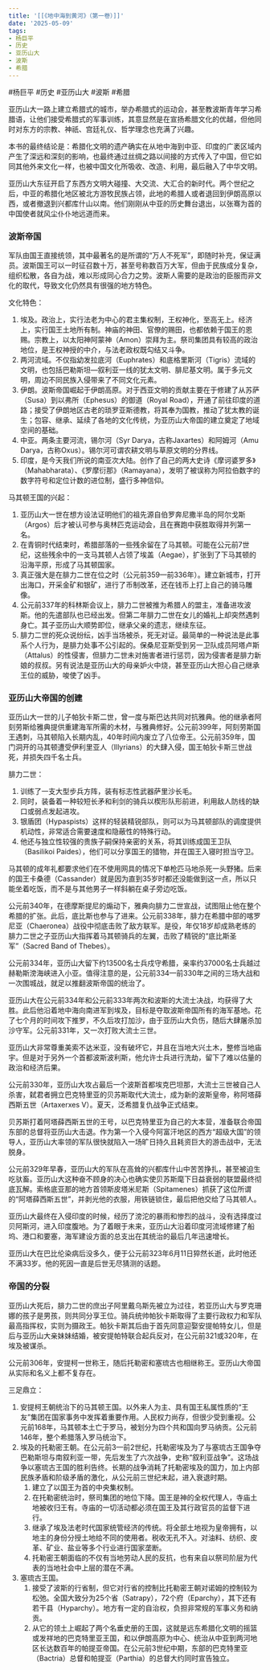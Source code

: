 ```yaml
---
title: '[[《地中海到黄河》（第一卷）]]'
date: '2025-05-09'
tags:
- 杨巨平
- 历史
- 亚历山大
- 波斯
- 希腊
---
```

#杨巨平 #历史 #亚历山大 #波斯 #希腊 

亚历山大一路上建立希腊式的城市，举办希腊式的运动会，甚至教波斯青年学习希腊语，让他们接受希腊式的军事训练，其意显然是在宣扬希腊文化的优越，但他同时对东方的宗教、神祇、宫廷礼仪、哲学理念也充满了兴趣。

本书的最终结论是：希腊化文明的遗产确实在从地中海到中亚、印度的广袤区域内产生了深远和深刻的影响，也最终通过丝绸之路以间接的方式传入了中国，但它如同其他外来文化一样，也被中国文化所吸收、改造、利用，最后融入了中华文明。

亚历山大东征开启了东西方文明大碰撞、大交流、大汇合的新时代。两个世纪之后，中亚的希腊化地区被北方游牧民族占领，此地的希腊人或者退回到伊朗高原以西，或者撤退到兴都库什山以南。他们刚刚从中亚的历史舞台退出，以张骞为首的中国使者就风尘仆仆地远道而来。

### 波斯帝国
军队由国王直接统领，其中最著名的是所谓的“万人不死军”，即随时补充，保证满员。波斯国王可以一时征召数十万，甚至号称数百万大军，但由于民族成分复杂，组织松散，各自为战，难以形成同心合力之势。波斯人需要的是政治的臣服而非文化的取代，导致文化仍然具有很强的地方特色。

文化特色：
1. 埃及。政治上，实行法老为中心的君主集权制，王权神化，至高无上。经济上，实行国王土地所有制。神庙的神田、官僚的赐田，也都依赖于国王的恩赐。宗教上，以太阳神阿蒙神（Amon）崇拜为主。祭司集团具有较高的政治地位，是王权神授的中介，与法老政权既勾结又斗争。
2. 两河流域。不仅指幼发拉底河（Euphrates）和底格里斯河（Tigris）流域的文明，也包括巴勒斯坦—叙利亚一线的犹太文明、腓尼基文明。属于多元文明，周边不同民族入侵带来了不同文化元素。
3. 伊朗。波斯帝国崛起于伊朗高原。对于西亚文明的贡献主要在于修建了从苏萨（Susa）到以弗所（Ephesus）的御道（Royal Road），开通了前往印度的道路；接受了伊朗地区古老的琐罗亚斯德教，将其奉为国教，推动了犹太教的诞生；包容、继承、延续了各地的文化传统，为亚历山大帝国的建立奠定了地域空间的基础。
4. 中亚。两条主要河流，锡尔河（Syr Darya，古称Jaxartes）和阿姆河（Amu Darya，古称Oxus）。锡尔河可谓农耕文明与草原文明的分界线。
5. 印度，是今天我们所说的南亚次大陆。创作了自己的两大史诗《摩诃婆罗多》（Mahabharata）、《罗摩衍那》（Ramayana），发明了被误称为阿拉伯数字的数字符号和定位计数的进位制，盛行多神信仰。

马其顿王国的兴起：
1. 亚历山大一世在想方设法证明他们的祖先源自伯罗奔尼撒半岛的阿尔戈斯（Argos）后才被认可参与奥林匹克运动会，且在赛跑中获胜取得并列第一名。
2. 在青铜时代结束时，希腊部落的一些残余留在了马其顿。可能在公元前7世纪，这些残余中的一支马其顿人占领了埃盖（Aegae），扩张到了下马其顿的沿海平原，形成了马其顿国家。
3. 真正强大是在腓力二世在位之时（公元前359—前336年）。建立新城市，打开出海口，开采金矿和银矿，进行了币制改革，还在钱币上打上自己的骑马雕像。
4. 公元前337年的科林斯会议上，腓力二世被推为希腊人的盟主，准备进攻波斯。他的先遣部队也已经出发。但第二年腓力二世在女儿的婚礼上却突然遇刺身亡。其子亚历山大顺势即位，继承父亲的遗志，继续东征。
5. 腓力二世的死众说纷纭，凶手当场被杀，死无对证。最简单的一种说法是此事系个人行为，是腓力处事不公引起的。保桑尼亚斯受到另一卫队成员阿塔卢斯（Attalus）的性侵害，但腓力二世未对施害者进行惩罚，因为侵害者是腓力新娘的叔叔。另有说法是亚历山大的母亲妒火中烧，甚至亚历山大担心自己继承王位的威胁，唆使了凶手。


### 亚历山大帝国的创建
亚历山大一世的儿子帕狄卡斯二世，曾一度与斯巴达共同对抗雅典。他的继承者阿刻劳斯给雅典提供重建海军所需的木材，与雅典修好。公元前399年，阿刻劳斯国王遇刺，马其顿陷入长期内乱，40年时间内废立了八位帝王。公元前359年，国门洞开的马其顿遭受伊利里亚人（Illyrians）的大肆入侵，国王帕狄卡斯三世战死，并损失四千名士兵。

腓力二世：
1. 训练了一支大型步兵方阵，装有标志性武器萨里沙长毛。
2. 同时，装备着一种较短长矛和利剑的骑兵以楔形队形前进，利用敌人防线的缺口或弱点发起进攻。
3. 银盾团（Hypaspists）这样的轻装精锐部队，则可以为马其顿部队的调度提供机动性，非常适合需要速度和隐蔽性的特殊行动。
4. 他还与独立性较强的贵族子嗣保持亲密的关系，将其训练成国王卫队（Basilikoi Paides），他们可以分享国王的猎物，并在国王入寝时担当守卫。

马其顿的成年礼都要求他们在不使用网具的情况下单枪匹马地杀死一头野猪。后来的国王卡桑德（Cassander）就是因为直到35岁时都还没能做到这一点，所以只能坐着吃饭，而不是与其他男子一样斜躺在桌子旁边吃饭。

公元前340年，在德摩斯提尼的煽动下，雅典向腓力二世宣战，试图阻止他在整个希腊的扩张。此后，底比斯也参与了进来。公元前338年，腓力在希腊中部的喀罗尼亚（Chaeronea）战役中彻底击败了敌方联军。是役，年仅18岁却成熟老练的腓力二世之子亚历山大指挥着马其顿骑兵的左翼，击败了精锐的“底比斯圣军”（Sacred Band of Thebes）。

公元前334年，亚历山大留下约13500名士兵戍守希腊，亲率约37000名士兵越过赫勒斯滂海峡进入小亚。值得注意的是，公元前334—前330年之间的三场大战和一次围城战，就足以推翻波斯帝国的统治了。

亚历山大在公元前334年和公元前333年两次和波斯的大流士决战，均获得了大胜。此后他沿着地中海向南进军到埃及，目标是夺取波斯帝国所有的海军基地。花了七个月的时间攻下推罗，不久后攻打加沙，由于亚历山大负伤，随后大肆屠杀加沙守军。公元前331年，又一次打败大流士三世。

亚历山大非常尊重美索不达米亚，没有破坏它，并且在当地大兴土木，整修当地庙宇。但是对于另外一个首都波斯波利斯，他允许士兵进行洗劫，留下了难以估量的政治和经济后果。

公元前330年，亚历山大攻占最后一个波斯首都埃克巴坦那，大流士三世被自己人杀害，弑君者拥立巴克特里亚的贝苏斯取代大流士，成为新的波斯皇帝，称阿塔薛西斯五世（Artaxerxes V）。夏天，泛希腊复仇战争正式结束。

贝苏斯打着阿塔薛西斯五世的王号，以巴克特里亚为自己的大本营，准备联合帝国东部的总督将亚历山大击退。作为第一个入侵今阿富汗地区的西方“超级大国”的领导人，亚历山大率领的军队很快就陷入一场旷日持久且耗资巨大的游击战中，无法脱身。

公元前329年早春，亚历山大的军队在高耸的兴都库什山中苦苦挣扎，甚至被迫生吃驮畜。亚历山大这种奋不顾身的决心也确实使贝苏斯麾下日益衰弱的联盟最终彻底瓦解。索格底亚那的地方首领斯皮塔米尼斯（Spitamenes）抓获了这位所谓的“阿塔薛西斯五世”，并剥光他的衣服，用铁链锁住，最后把他交给了马其顿人。

亚历山大最终在入侵印度的时候，经历了滂沱的暴雨和惨烈的战斗，没有选择度过贝阿斯河，进入印度腹地。为了着眼于未来，亚历山大沿着印度河流域修建了船坞、港口和要塞，海军建设方面的总支出在其统治的最后几年迅速增长。

亚历山大在巴比伦染病后没多久，便于公元前323年6月11日猝然长逝，此时他还不满33岁。他的死因一直是后世无尽猜测的话题。


### 帝国的分裂
亚历山大死后，腓力二世的庶出子阿里戴乌斯先被立为过往，若亚历山大与罗克珊娜的孩子是男孩，则共同分享王位。骑兵统帅帕狄卡斯取得了主要行政权力和军队最高指挥权，实则为摄政王。帕狄卡斯其后由于首先同意迎娶安提帕特女儿，但是后与亚历山大亲妹妹结婚，被安提帕特联合起兵反对，在公元前321或320年，在埃及被谋杀。

公元前306年，安提柯一世称王，随后托勒密和塞琉古也相继称王。亚历山大帝国从实际和名义上都不复存在。

三足鼎立：
1. 安提柯王朝统治下的马其顿王国。以外来人为主、具有国王私属性质的“王友”集团在国家事务中发挥着重要作用。人民权力尚存，但很少受到重视。公元前168年，马其顿本土亡于罗马，被划分为四个共和国向罗马纳贡。公元前146年，整个希腊落入罗马统治下。
2. 埃及的托勒密王朝。在公元前3—前2世纪，托勒密埃及为了与塞琉古王国争夺巴勒斯坦与南叙利亚一带，先后发生了六次战争，史称“叙利亚战争”。这场战争以塞琉古王国的胜利告终。长期的战争消耗了托勒密埃及的国力，加上内部民族矛盾和阶级矛盾的激化，从公元前三世纪末起，进入衰退时期。
	1. 建立了以国王为首的中央集权制。
	2. 在托勒密统治时，祭司集团的地位下降。国王是神的全权代理人，寺庙土地被收归王有。寺庙的一切活动都必须在国王及其行政官员的监督下进行。
	3. 继承了埃及法老时代国家统管经济的传统。将全部土地视为皇帝拥有，以地主的身份分授土地给不同的使用者。税收无孔不入。对油料、纺织、皮革、矿业、盐业等多个行业进行国家垄断。
	4. 托勒密王朝面临的不仅有当地劳动人民的反抗，也有来自以祭司阶层为代表的当地社会中上层的潜在不满。
3. 塞琉古王国。
	1. 接受了波斯的行省制，但它对行省的控制比托勒密王朝对诺姆的控制较为松弛。全国大致分为25个省（Satrapy），72个府（Eparchy），其下还有若干县（Hyparchy）。地方有一定的自治权，负担非常规的军事义务和纳贡。
	2. 从它的领土上崛起了两个名垂史册的王国，这就是远东希腊化文明的摇篮或发祥地的巴克特里亚王国，和以伊朗高原为中心、统治从中亚到两河地区长达数百年的帕提亚帝国。在公元前3世纪中期，东部的巴克特里亚（Bactria）总督和帕提亚（Parthia）的总督大约同时宣告独立。
